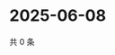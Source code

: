 # 2025-06-08

共 0 条

<!-- BEGIN ZHIHUQUESTIONS -->
<!-- 最后更新时间 Sun Jun 08 2025 02:14:23 GMT+0800 (China Standard Time) -->

<!-- END ZHIHUQUESTIONS -->
